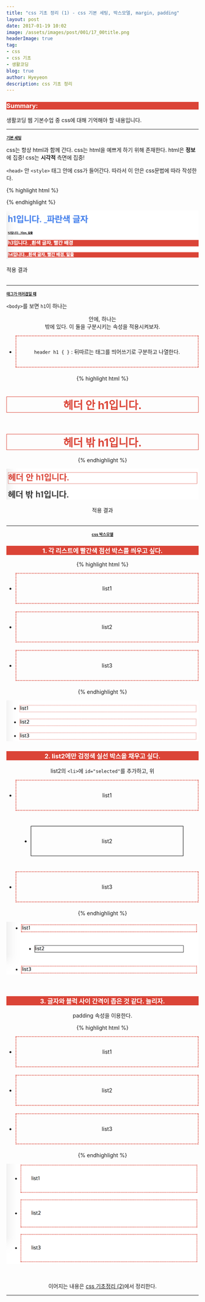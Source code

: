 ```yaml
---
title: "css 기초 정리 (1) - css 기본 세팅, 박스모델, margin, padding"
layout: post
date: 2017-01-19 10:02
image: /assets/images/post/001/17_00title.png
headerImage: true
tag:
- css
- css 기초
- 생활코딩
blog: true
author: Hyeyeon
description: css 기초 정리
---
```


### Summary:

생활코딩 웹 기본수업 중 css에 대해 기억해야 할 내용입니다.

---



## 기본 세팅

css는 항상 html과 함께 간다. css는 html을 예쁘게 하기 위해 존재한다. html은 **정보** 에 집중! css는 **시각적** 측면에 집중!

`<head>` 안 `<style>` 태그 안에 css가 들어간다. 따라서 이 안은 css문법에 따라 작성한다.

{% highlight html %}
<!DOCTYPE html>
<html>
  <head>
    <meta charset="utf-8">
    <style>

    /*css코드*/
    h1 {color:red}

    </style>
    <title></title>
  </head>
  <body>

  </body>
</html>
{% endhighlight %}

#### h1 {color:red}

* `h1` : 선택자(selector). html 내 태그 이름이자 css 코드의 주어 역할.
* `{color:red}` : 서술(description). 선택자에 어떤 효과를 줄지 서술함. 동사 역할.

---

## <style>에 속성 넣어보기

h1, h2, h3, h4에 각각의 속성을 넣어봤다.

* `;` : 속성과 속성을 구분할 때 사용
* `h3, h4` : 에 같은 속성을 동시에 적용하고 싶을 때 ,로 묶음
* `h4 {}` : h4에만 다른 속성을 추가하거나 제거할 때 따로 { } 추가

{% highlight html %}
<style>
  h1 {color: #427fed}
  h2 {
    text-decoration: underline;
    font-size: 10px
  }
  h3, h4 {
    color: #fff;
    background-color: #db4437
  }
  h4 {
    text-decoration: underline
  }
</style>
{% endhighlight %}

![pic1](/assets/images/post/001/17_01.png)
<figcaption class="caption">적용 결과</figcaption>

<br>

---

## 태그가 여러겹일 때

`<body>`를 보면 `h1`이 하나는 <header> 안에, 하나는 <header> 밖에 있다. 이 둘을 구분시키는 속성을 적용시켜보자.

* `header h1 { }` : 뒤따르는 태그를 띄어쓰기로 구분하고 나열한다.

{% highlight html %}
<!DOCTYPE html>
<html>
  <head>
    <meta charset="utf-8">
    <style>
      h1 {color: #333}
      header h1 {
        border: 1px solid #db4437;
        color: #db4437
      }
    </style>
    <title></title>
  </head>
  <body>
    <header>
      <h1>헤더 안 h1입니다.</h1>
    </header>
    <h1>헤더 밖 h1입니다.</h1>
  </body>
</html>
{% endhighlight %}

![pic2](/assets/images/post/001/17_02.png)
<figcaption class="caption">적용 결과</figcaption>

<br>

---

## css 박스모델

### 1. 각 리스트에 빨간색 점선 박스를 씌우고 싶다.

{% highlight html %}
<!DOCTYPE html>
<html>
  <head>
    <meta charset="utf-8">
    <style>
      li {
        border: 1px dotted #db4437;
        margin-bottom: 20px
      }
    </style>
    <title></title>
  </head>
  <body>
    <ul>
      <li>list1</li>
      <li>list2</li>
      <li>list3</li>
    </ul>

  </body>
</html>
{% endhighlight %}

![pic3](/assets/images/post/001/17_03.png)

### 2. list2에만 검정색 실선 박스을 채우고 싶다.

list2의 `<li>`에 `id="selected"`를 추가하고, 위 <style>에서는 `#selected { }`를 추가하고 그 안에 원하는 속성값을 넣는다.

* `#`과 `id`는 특수기호다. 맘대로 바꿔쓰면 안 된다. `#`은 id를 뜻한다.
* 물론 `id="selected"`에서 "selected"는 내 맘대로 바꿔도 된다.
* <style>에서 `selected { }` 을 하는게 아니다. 이렇게 되면 컴퓨터는 selected라는 태그를 찾는다. 내가 원하는 건 id가 "selected"인 <li> 태그에 검정색 실선 박스를 채우는 것이다.
* 추가적으로 검정색 실선 박스 외 margin을 줬다. 다른 리스트들을 margin이 좌, 우, 위 모두 0이고 아래만 20px이지만 list2의 margin은 좌, 우, 위, 아래 모두 40px이다.

{% highlight html %}
<!DOCTYPE html>
<html>
  <head>
    <meta charset="utf-8">
    <style>
      li {
        border: 1px dotted #db4437;
        margin-bottom: 20px
      }
      #selected {
        border: 1px solid #000;
        margin: 40px
      }
    </style>
    <title></title>
  </head>
  <body>
    <ul>
      <li>list1</li>
      <li id="selected">list2</li>
      <li>list3</li>
    </ul>

  </body>
</html>
{% endhighlight %}

![pic4](/assets/images/post/001/17_04.png)

<br>

### 3. 글자와 블럭 사이 간격이 좁은 것 같다. 늘리자.

padding 속성을 이용한다.

{% highlight html %}
<!DOCTYPE html>
<html>
  <head>
    <meta charset="utf-8">
    <style>
      li {
        border: 2px dotted #db4437;
        margin-bottom: 20px;
        padding: 30px
      }
    </style>
    <title></title>
  </head>
  <body>
    <ul>
      <li>list1</li>
      <li>list2</li>
      <li>list3</li>
    </ul>

  </body>
</html>
{% endhighlight %}

![pic5](/assets/images/post/001/17_05.png)

<br>

이어지는 내용은 [css 기초정리 (2)](https://imyeonn.github.io/)에서 정리한다.

---
